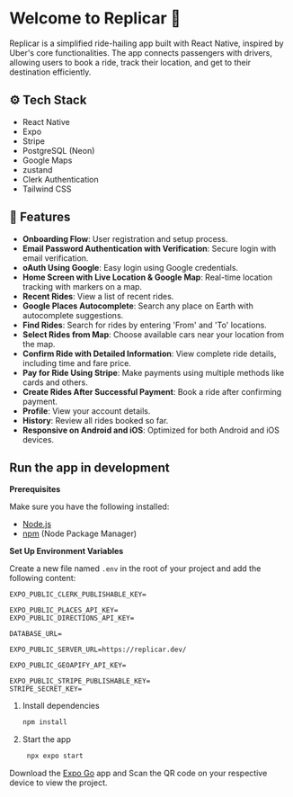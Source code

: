 # Welcome to Replicar 🚙
Replicar is a simplified ride-hailing app built with React Native, inspired by Uber's core functionalities. The app connects passengers with drivers, allowing users to book a ride, track their location, and get to their destination efficiently.

## ⚙️ Tech Stack
- React Native
- Expo
- Stripe
- PostgreSQL (Neon)
- Google Maps
- zustand
- Clerk Authentication
- Tailwind CSS

## 🔋 Features
- **Onboarding Flow**: User registration and setup process.
- **Email Password Authentication with Verification**: Secure login with email verification.
- **oAuth Using Google**: Easy login using Google credentials.
- **Home Screen with Live Location & Google Map**: Real-time location tracking with markers on a map.
- **Recent Rides**: View a list of recent rides.
- **Google Places Autocomplete**: Search any place on Earth with autocomplete suggestions.
- **Find Rides**: Search for rides by entering 'From' and 'To' locations.
- **Select Rides from Map**: Choose available cars near your location from the map.
- **Confirm Ride with Detailed Information**: View complete ride details, including time and fare price.
- **Pay for Ride Using Stripe**: Make payments using multiple methods like cards and others.
- **Create Rides After Successful Payment**: Book a ride after confirming payment.
- **Profile**: View your account details.
- **History**: Review all rides booked so far.
- **Responsive on Android and iOS**: Optimized for both Android and iOS devices.

## Run the app in development

**Prerequisites**

Make sure you have the following installed:

- [Node.js](https://nodejs.org/en)
- [npm](https://www.npmjs.com/) (Node Package Manager)

**Set Up Environment Variables**

Create a new file named `.env` in the root of your project and add the following content:

```env
EXPO_PUBLIC_CLERK_PUBLISHABLE_KEY=

EXPO_PUBLIC_PLACES_API_KEY=
EXPO_PUBLIC_DIRECTIONS_API_KEY=

DATABASE_URL=

EXPO_PUBLIC_SERVER_URL=https://replicar.dev/

EXPO_PUBLIC_GEOAPIFY_API_KEY=

EXPO_PUBLIC_STRIPE_PUBLISHABLE_KEY=
STRIPE_SECRET_KEY=
```

1. Install dependencies

   ```bash
   npm install
   ```

2. Start the app

   ```bash
    npx expo start
   ```

Download the [Expo Go](https://expo.dev/go) app and Scan the QR code on your respective device to view the project.
